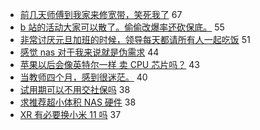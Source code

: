 - [前几天师傅到我家来修宽带，笑死我了](https://www.v2ex.com/t/741000) 67
- [b 站的活动大家可以散了。偷偷改爆率还砍保底。](https://www.v2ex.com/t/741023) 55
- [非常讨厌元旦加班的时候，领导每天都请所有人一起吃饭](https://www.v2ex.com/t/741033) 51
- [感觉 nas 对于我来说就是伪需求](https://www.v2ex.com/t/741009) 44
- [苹果以后会像英特尔一样 卖 CPU 芯片吗？](https://www.v2ex.com/t/741002) 43
- [当教师四个月，感到很迷茫。](https://www.v2ex.com/t/741106) 40
- [试用期可以不用交社保吗](https://www.v2ex.com/t/740990) 38
- [求推荐超小体积 NAS 硬件](https://www.v2ex.com/t/741092) 38
- [XR 有必要换小米 11 吗](https://www.v2ex.com/t/741008) 37